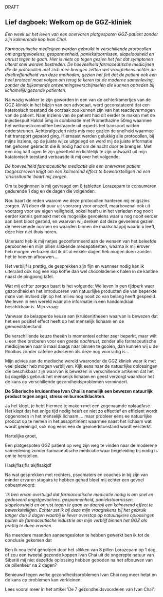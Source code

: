 
DRAFT

## Lief dagboek: Welkom op de GGZ-kliniek
_Een week uit het leven van een onervaren platgespoten GGZ-patient zonder zijn kalmerende kop Ivan Chai._

_Farmaceutische medicijnen worden gebruikt in verschillende protocollen om angstgevoelens, gespannenheid, paniekstoornissen, slapeloosheid en onrust tegen te gaan. Hier is niets op tegen gezien het feit dat symptonen uiterst snel worden bestreden. De hoeveelheid farmaceutische medicijnen die de protocollen met zich mee brengen zetten wel vraagtekens achter de doeltreffendheid van deze methoden, gezien het feit dat de patient ook een heel protocol moet volgen om terug te keren tot de moderne samenleving, zonder de bijkomende ontwenningsverschijnselen die kunnen optreden bij lichamelijk gezonde patienten._

Na wazig wakker te zijn geworden in een van de achterkamertjes van de GGZ-kliniek in het bijzijn van een advocaat, werd geconstateerd dat een katatonisch toestand de oorzaak zou kunnen zijn van het reactievermogen van de patient. Naar inziens van de patient had dit eerder te maken met de injectiespuit Haldol 5mg in combinatie met Promethazine 50mg waarmee het welkomstcommittee bestaande uit experts het transport wilden ondersteunen. Achterafgezien niets mis mee gezien de snelheid waarmee het transport gepaard ging.
Hiernaast werden gelukkig alle protocollen, bij mijns inziens, op de juiste wijze uitgelegd en werd mij de juiste informatie ten gehoren gebracht die ik nodig had om de nacht door te brengen. Met een oog half ogen te zijn gesetteld en lichtelijk te zijn ontwaakt uit mijn katatonisch toestand verbaasde ik mij over het volgende:

_De hoeveelheid farmaceutiche medicatie die een onervaren patient toegeschreven krijgt om een kalmerend effect te bewerkstelligen na een ´crisissituatie´ baart mij zorgen._

Om te beginnnen is mij gevraagd om 8 tabletten Lorazepam te consumeren gedurende 1 dag en de dagen die volgenden. 

Nou baart de reden waarom we deze protocollen hanteren mij enigszins zorgen. 
Wij doen dit puur uit voorzorg voor onszelf, maarbovenal ook uit voorzorg voor uw eigen veiligheid, ookal heeft u in het verleden nog nooit eerder kennis gemaakt met de mogelijke gevoelens waar u nog nooit eerder aan bent bloot gesteld, en waarvan wij denken dat deze gevoelens gezien de heersenede normen en waarden binnen de maatschappij waarin u leeft, deze hier niet thuis horen. 

Uiteraard heb ik mij netjes geconformeerd aan de wensen van het beleefde persooneel en mijn pillen slikkende medepatienten, waarna ik mij erover heb morgen verbazen dat ik dit al enkele dagen heb mogen doen zonder het te hoeven afbouwen.... 

Het verblijf is prettig, de gesprekken zijn fijn en wanneer nodig kan ik uiteraard ook nog een kop koffie dan wel chocolademelk halen in de kantine naast de pingpong tafel. 

Wat mij echter zorgen baart is het volgende: 
We leven in een tijdperk waar gezondheid en het introduceren van natuurlijke producten die van beperkte mate van invloed zijn op het milieu nog nooit zo van belang heeft gespeeld. 
We leven in een wereld waar alle informatie in een handomdraai beschikbaar is. 
Mijn vraag:

Vanwaar de belapperde keuze aan (kruiden)theeen waarvan is bewezen dat het een positief effect heeft op het menselijk lichaam en de gemoedstoestand. 

De verschillende keuze theeën is momenteel echter zeer beperkt, maar wilt u een thee proberen voor een _goede nachtrust_, zonder alle farmaceutische medicijnenen naar 8 maal daags naar binnen te gooien, dan kunnen wij u de Rooibos zonder cafeïne adviseren als deze nog voorradig is...

Mijn advies aan de medische wereld waaronder de GGZ kliniek waar ik met veel plezier heb mogen verblijven. Kijk eens naar de natuurlijke oplossingen die beschikbaar zijn waarvan is bewezen in verschillende artikelen dat het bij dagelijks gebruik het menselijk lichaam en geest verzorgt waardoor het de kans op verschillende gezondheidsproblemen vermindert. 

**De Siberische kruidenthee Ivan Chai is namelijk een bewezen natuurlijk product tegen angst, stress en burnoutklachten.**

Ja het klopt, je hebt hiermee te maken met een zogenaamde oplaadfase. Het klopt dat het enige tijd nodig heeft en niet zo effectief en efficient wordt opgenomen in het menselijk lichaam.... maar probleer eens ee natuurlijke prodcut op te nemen in het assoprtiment waarmee naast het lichaam wat wordt gereinigd, ook nog eens een de gemoedstoestand wordt versterkt. 

Hartelijke groet,


Een platgespoten GGZ patient op weg zijn weg te vinden naar de moderene samenleving zonder farmaceutische medicatie waar begeleiding bij nodig is om te herstellen.

l laskjflasjfls;akjflsakjdf 


Na wat gesprekken met rechters, psychiaters en coaches in bij zijn van minder ervaren stagairs te hebben gehad bleef mij echter een gevoel onbeantwoord:

_'Ik ben ervan overtuigd dat farmaceutische medicatie nodig is om snel en gedoseerd angstgevoelens, gespannenheid, paniekstoornissen, slapeloosheid en onrust tegen te gaan en daarbij een kalmerend effect te bewerkstelligen. Echter zet ik bij deze mijn vraagtekens bij het gebruik langer dan 3 dagen waarbij ik liever overstap op natuurlijkere oplossingen buiten de farmaceutische industrie om mijn verblijf binnen het GGZ als prettig te doen ervaren._

Na meerdere maanden aaneengesloten te hebben gewerkt ben ik tot de conclusie gekomen dat 

Ben ik nou echt geholpen door het slikken van 8 pillen Lorazepam op 1 dag, of zou een tweetal gezonde koppen Ivan Chai uit de ongerepte natuur van Siberië mij niet dezelfde oplossing hebben geboden na het afbouwen van de pillenkeur na 2 dagen? 




Benieuwd tegen welke gezondheidsproblemen Ivan Chai nog meer helpt en de kans op problemen kan verkleinen. 

Lees vooral meer in het artikel 'De 7 gezondheidsvoordelen van Ivan Chai'. 
